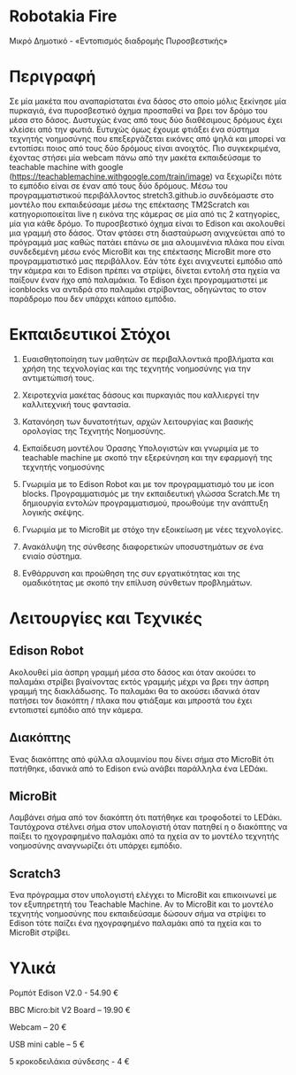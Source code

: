 # Robotakia Fire
 Μικρό Δημοτικό - «Εντοπισμός διαδρομής Πυροσβεστικής» 

# Περιγραφή
Σε μία μακέτα που αναπαρίσταται ένα δάσος στο οποίο μόλις ξεκίνησε μία πυρκαγιά, ένα πυροσβεστικό όχημα προσπαθεί να βρει τον δρόμο του μέσα στο δάσος. Δυστυχώς ένας από τους δύο διαθέσιμους δρόμους  έχει κλείσει από την φωτιά. Ευτυχώς όμως έχουμε φτιάξει ένα σύστημα τεχνητής νοημοσύνης που επεξεργάζεται εικόνες από ψηλά και μπορεί να εντοπίσει ποιος από τους δύο δρόμους είναι ανοιχτός. Πιο συγκεκριμένα, έχοντας στήσει μία webcam πάνω από την μακέτα εκπαιδεύσαμε το teachable machine with google (https://teachablemachine.withgoogle.com/train/image) να ξεχωρίζει πότε το εμπόδιο είναι σε έναν από τους δύο δρόμους. Μέσω του προγραμματιστικού περιβάλλοντος stretch3.github.io συνδεόμαστε στο μοντέλο που εκπαιδεύσαμε μέσω της επέκτασης TM2Scratch και κατηγοριοποιείται live η εικόνα της κάμερας σε μία από τις 2 κατηγορίες, μία για κάθε δρόμο. Το πυροσβεστικό όχημα είναι το Edison και ακολουθεί μια γραμμή στο δάσος. Όταν φτάσει στη διασταύρωση ανιχνεύεται από το πρόγραμμά μας καθώς πατάει επάνω σε μια αλουμινένια πλάκα που είναι συνδεδεμένη μέσω ενός MicroBit και της επέκτασης MicroBit more στο προγραμματιστικό μας περιβάλλον. Εάν τότε έχει ανιχνευτεί εμπόδιο από την κάμερα και το Edison  πρέπει να στρίψει, δίνεται εντολή στα ηχεία να παίξουν έναν ήχο από παλαμάκια. Το Edison έχει προγραμματιστεί με iconblocks να αντιδρά στο παλαμάκι στρίβοντας, οδηγώντας το στον παράδρομο που δεν υπάρχει κάποιο εμπόδιο. 

# Εκπαιδευτικοί Στόχοι
1. Ευαισθητοποίηση των μαθητών σε περιβαλλοντικά προβλήματα και χρήση της τεχνολογίας και της τεχνητής νοημοσύνης για την αντιμετώπισή τους. 

2. Χειροτεχνία μακέτας δάσους και πυρκαγιάς που καλλιεργεί την καλλιτεχνική τους φαντασία. 

3. Κατανόηση των δυνατοτήτων, αρχών λειτουργίας και βασικής ορολογίας της Τεχνητής Νοημοσύνης. 

4. Εκπαίδευση μοντέλου Όρασης Υπολογιστών και γνωριμία με το teachable machine με σκοπό την εξερεύνηση και την εφαρμογή της τεχνητής νοημοσύνης 

5. Γνωριμία με το Edison Robot και με τον προγραμματισμό του με icon blocks. Προγραμματισμός με την εκπαιδευτική γλώσσα Scratch.Με τη δημιουργία εντολών προγραμματισμού, προωθούμε την ανάπτυξη λογικής σκέψης. 

6. Γνωριμία με το MicroBit με στόχο την εξοικείωση με νέες τεχνολογίες. 

7. Ανακάλυψη της  σύνθεσης διαφορετικών υποσυστημάτων σε ένα ενιαίο σύστημα. 

8. Ενθάρρυνση και προώθηση της συν εργατικότητας και της ομαδικότητας με σκοπό την επίλυση σύνθετων προβλημάτων. 

# Λειτουργίες και Τεχνικές
## Edison Robot
Ακολουθεί μία άσπρη γραμμή μέσα στο δάσος και όταν ακούσει το παλαμάκι στρίβει βγαίνοντας εκτός γραμμής μέχρι να βρει την άσπρη γραμμή της διακλάδωσης. Το παλαμάκι θα το ακούσει ιδανικά όταν πατήσει τον διακόπτη / πλακα που φτιάξαμε και μπροστά του έχει εντοπιστεί εμπόδιο από την κάμερα.

## Διακόπτης
Ένας διακόπτης από φύλλα αλουμινίου που δίνει σήμα στο MicroBit ότι πατήθηκε, ιδανικά από το Edison ενώ ανάβει παράλληλα ένα LEDάκι. 

## MicroBit
Λαμβάνει σήμα από τον διακόπτη ότι πατήθηκε και τροφοδοτεί το LEDάκι. Ταυτόχρονα στέλνει σήμα στον υπολογιστή όταν πατηθεί η ο διακόπτης να παίξει το ηχογραφημένο παλαμάκι από τα ηχεία αν το μοντέλο τεχνητής νοημοσύνης αναγνωρίζει ότι υπάρχει εμπόδιο.

## Scratch3
Ένα πρόγραμμα στον υπολογιστή ελέγχει το MicroBit και επικοινωνεί με τον εξυπηρετητή του Teachable Machine. Αν το MicroBit και το μοντέλο τεχνητής νοημοσύνης που εκπαιδεύσαμε δώσουν σήμα να στρίψει το Edison τότε παίζει ένα ηχογραφημένο παλαμάκι από τα ηχεία και το MicroBit στρίβει.

# Υλικά 
Ρομπότ Edison V2.0 - 54.90 € 

BBC Micro:bit V2 Board – 19.90 €

Webcam – 20 € 

USB mini cable – 5 €  

5 κροκοδειλάκια σύνδεσης - 4 €